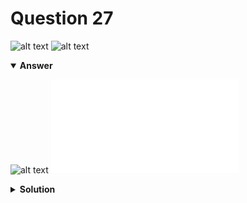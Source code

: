 # Question 27
![alt text](../ques-ref-26-33.png)
![alt text](q27.png)

<details open>
<summary><b>Answer</b></summary>

![alt text](a27.svg)
![alt text](a27.py)
</details>

<details>
<summary><b>Solution</b></summary>

![alt text](s27.png)
</details>
